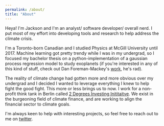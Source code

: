 ```yaml
---
permalink: /about/
title: "About"
---
```


Heya! I'm Jackson and I'm an analyst/ software developer/ overall nerd. I put most of my effort into developing tools and research to help address the climate crisis.

I'm a Toronto-born Canadian and I studied Physics at McGill University until 2017. Machine learning got pretty trendy while I was in my undergrad, so I focused my bachelor thesis on a python-implementation of a gaussian process regression model to study exoplanets (if you're interested in any of this kind of stuff, check out Dan Foreman-Mackey's [work](https://dfm.io/), he's rad).

The reality of climate change had gotten more and more obvious over my undergrad and I decided I wanted to leverage everything I knew to help fight the good fight. This more or less brings us to now.  I work for a non-profit think tank in Berlin called [2 Degrees Investing Inititaitve](https://2degrees-investing.org/). We exist in the burgeoning field of climate finance, and are working to align the financial sector to climate goals.

I'm always keen to help with interesting projects, so feel free to reach out to me on [twitter](https://twitter.com/jdhoffart).
